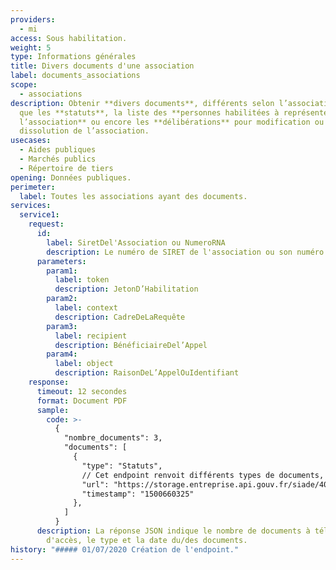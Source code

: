 ```yaml
---
providers:
  - mi
access: Sous habilitation.
weight: 5
type: Informations générales
title: Divers documents d'une association
label: documents_associations
scope:
  - associations
description: Obtenir **divers documents**, différents selon l’association ; tels
  que les **statuts**, la liste des **personnes habilitées à représenter
  l’association** ou encore les **délibérations** pour modification ou
  dissolution de l’association.
usecases:
  - Aides publiques
  - Marchés publics
  - Répertoire de tiers
opening: Données publiques.
perimeter:
  label: Toutes les associations ayant des documents.
services:
  service1:
    request:
      id:
        label: SiretDel'Association ou NumeroRNA
        description: Le numéro de SIRET de l'association ou son numéro RNA.
      parameters:
        param1:
          label: token
          description: JetonD’Habilitation
        param2:
          label: context
          description: CadreDeLaRequête
        param3:
          label: recipient
          description: BénéficiaireDel’Appel
        param4:
          label: object
          description: RaisonDeL’AppelOuIdentifiant
    response:
      timeout: 12 secondes
      format: Document PDF
      sample:
        code: >-
          {
            "nombre_documents": 3,
            "documents": [
              {
                "type": "Statuts",
                // Cet endpoint renvoit différents types de documents, et de fait, pour chaque URL, celui-ci est indiqué. Voici une liste non-exhaustive des options possibles : "Liste des dirigeants", "Statuts", "Procès verbal", "Récépissé de dissolution", ...
                "url": "https://storage.entreprise.api.gouv.fr/siade/40ab0b07d434d0417e8997ce7c5afbef/attestation_document_association.pdf",
                "timestamp": "1500660325"
              },
            ]
          }
      description: La réponse JSON indique le nombre de documents à télécharger, l'URL
        d'accès, le type et la date du/des documents.
history: "##### 01/07/2020 Création de l'endpoint."
---
```

